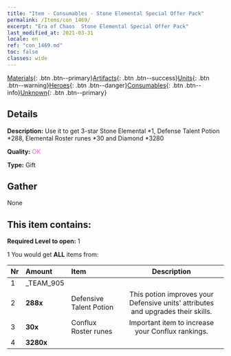 ```yaml
---
title: "Item - Consumables - Stone Elemental Special Offer Pack"
permalink: /Items/con_1469/
excerpt: "Era of Chaos  Stone Elemental Special Offer Pack"
last_modified_at: 2021-03-31
locale: en
ref: "con_1469.md"
toc: false
classes: wide
---
```

 [Materials](/Items/){: .btn .btn--primary}[Artifacts](/Items/Artifacts/){: .btn .btn--success}[Units](/Items/Units/){: .btn .btn--warning}[Heroes](/Items/Heroes/){: .btn .btn--danger}[Consumables](/Items/Consumables/){: .btn .btn--info}[Unknown](/Items/Unknown/){: .btn .btn--primary}

## Details
 **Description:** Use it to get 3-star Stone Elemental *1, Defense Talent Potion *288, Elemental Roster runes *30 and Diamond *3280

 **Quality:** <span style="color: #DA70D6">OK</span>

 **Type:** Gift

## Gather

  None

## This item contains:

 **Required Level to open:** 1

 1 You would get **ALL** items  from:

  | Nr | Amount |     Item    | Description |
  |:---|:-------|:------------|:-----------:|
  | 1 | _TEAM_905 | 
  | 2 |  **288x** | Defensive Talent Potion | This potion improves your Defensive units' attributes and upgrades their skills.  | 
  | 3 |  **30x** | Conflux Roster runes | Important item to increase your Conflux rankings.  | 
  | 4 |  **3280x** | <i class="fas fa-gem"/> |  | 
